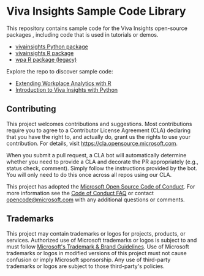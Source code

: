 # Viva Insights Sample Code Library

This repository contains sample code for the Viva Insights open-source packages , including code that is used in
tutorials or demos.

- [vivainsights Python package](https://microsoft.github.io/vivainsights-py/)
- [vivainsights R package](https://microsoft.github.io/vivainsights/)
- [wpa R package (legacy)](https://microsoft.github.io/wpa/)

Explore the repo to discover sample code: 

- [Extending Workplace Analytics with R](https://github.com/microsoft/viva-insights-sample-code/tree/main/examples/extending-wpa-with-R)
- [Introduction to Viva Insights with Python](https://github.com/microsoft/viva-insights-sample-code/tree/main/examples/intro-to-vivainsights-py)

## Contributing

This project welcomes contributions and suggestions.  Most contributions require
you to agree to a Contributor License Agreement (CLA) declaring that you have
the right to, and actually do, grant us the rights to use your contribution. For
details, visit https://cla.opensource.microsoft.com.

When you submit a pull request, a CLA bot will automatically determine whether
you need to provide a CLA and decorate the PR appropriately (e.g., status check,
comment). Simply follow the instructions provided by the bot. You will only need
to do this once across all repos using our CLA.

This project has adopted the [Microsoft Open Source Code of
Conduct](https://opensource.microsoft.com/codeofconduct/). For more information
see the [Code of Conduct
FAQ](https://opensource.microsoft.com/codeofconduct/faq/) or contact
[opencode@microsoft.com](mailto:opencode@microsoft.com) with any additional
questions or comments.

## Trademarks

This project may contain trademarks or logos for projects, products, or
services. Authorized use of Microsoft trademarks or logos is subject to and must
follow [Microsoft's Trademark & Brand
Guidelines](https://www.microsoft.com/en-us/legal/intellectualproperty/trademarks/usage/general).
Use of Microsoft trademarks or logos in modified versions of this project must
not cause confusion or imply Microsoft sponsorship. Any use of third-party
trademarks or logos are subject to those third-party's policies.
